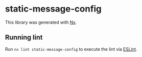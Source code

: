 # static-message-config

This library was generated with [Nx](https://nx.dev).

## Running lint

Run `nx lint static-message-config` to execute the lint via [ESLint](https://eslint.org/).
